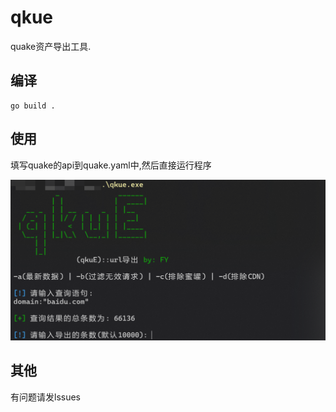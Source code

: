 # qkue

quake资产导出工具.

## 编译

```
go build .
```

## 使用

填写quake的api到quake.yaml中,然后直接运行程序

![086a655b7ab2cc0ec11dbbc742b508b](img/1733218372608.png)

## 其他

有问题请发lssues